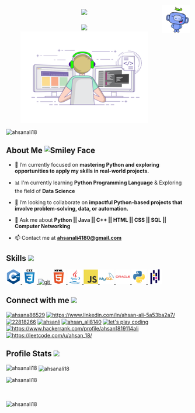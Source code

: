 <h1 align="center">
  <img src="https://readme-typing-svg.herokuapp.com/?font=Righteous&size=38&center=true&vCenter=true&width=500&height=70&duration=4000&lines=Hello+Fellow+Geeks!+👋;" />
  <img width="15%" align="right" alt="Github" src="https://github.com/avinIndrasoma/avinIndrasoma/blob/main/749044136589393960.gif" />
</h1>

<!-- Coder image -->
<div align="center">
  <img src="https://readme-typing-svg.herokuapp.com/?font=Roboto&size=30&pause=1000&color=00F7FF&center=true&vCenter=true&width=1000&height=80&lines=I'm+Ahsan+Ali;Software+Developer;Data+Scientist;Tech+Enthusiast;Lifelong+Learner;From+Pakistan" />
</div>
<div align="center">
  <img alt="Coder GIF" height="250" width="350" src="https://raw.githubusercontent.com/devSouvik/devSouvik/master/gif3.gif"/>
</div>

<!-- Centered typing intro -->
<p align="left"> <img src="https://komarev.com/ghpvc/?username=ahsanali18&label=Profile%20views&color=0e75b6&style=flat" alt="ahsanali18" /> </p>
<h2> About Me <img src="https://github.com/avincodes/avincodes/blob/main/discord-wumpus-pack-discord-nitro.gif" width="20px" alt="Smiley Face"> </h2>

- 🧠 I’m currently focused on **mastering Python and exploring opportunities to apply my skills in real-world projects.**

- 📊 I'm currently learning **Python Programming Language** & Exploring the field of **Data Science**

- 👯 I’m looking to collaborate on **impactful Python-based projects that involve problem-solving, data, or automation.**

- 💬 Ask me about **Python || Java || C++ || HTML || CSS || SQL || Computer Networking**

- 📫 Contact me at **ahsanali4180@gmail.com**

<h2> Skills <img src = "https://media2.giphy.com/media/QssGEmpkyEOhBCb7e1/giphy.gif?cid=ecf05e47a0n3gi1bfqntqmob8g9aid1oyj2wr3ds3mg700bl&rid=giphy.gif" width = 20px> </h2>
<p align="left"> <a href="https://www.w3schools.com/cpp/" target="_blank" rel="noreferrer"> <img src="https://raw.githubusercontent.com/devicons/devicon/master/icons/cplusplus/cplusplus-original.svg" alt="cplusplus" width="40" height="40"/> </a> <a href="https://www.w3schools.com/css/" target="_blank" rel="noreferrer"> <img src="https://raw.githubusercontent.com/devicons/devicon/master/icons/css3/css3-original-wordmark.svg" alt="css3" width="40" height="40"/> </a> <a href="https://git-scm.com/" target="_blank" rel="noreferrer"> <img src="https://www.vectorlogo.zone/logos/git-scm/git-scm-icon.svg" alt="git" width="40" height="40"/> </a> <a href="https://www.w3.org/html/" target="_blank" rel="noreferrer"> <img src="https://raw.githubusercontent.com/devicons/devicon/master/icons/html5/html5-original-wordmark.svg" alt="html5" width="40" height="40"/> </a> <a href="https://www.java.com" target="_blank" rel="noreferrer"> <img src="https://raw.githubusercontent.com/devicons/devicon/master/icons/java/java-original.svg" alt="java" width="40" height="40"/> </a> <a href="https://developer.mozilla.org/en-US/docs/Web/JavaScript" target="_blank" rel="noreferrer"> <img src="https://raw.githubusercontent.com/devicons/devicon/master/icons/javascript/javascript-original.svg" alt="javascript" width="40" height="40"/> </a> <a href="https://www.mysql.com/" target="_blank" rel="noreferrer"> <img src="https://raw.githubusercontent.com/devicons/devicon/master/icons/mysql/mysql-original-wordmark.svg" alt="mysql" width="40" height="40"/> </a> <a href="https://www.oracle.com/" target="_blank" rel="noreferrer"> <img src="https://raw.githubusercontent.com/devicons/devicon/master/icons/oracle/oracle-original.svg" alt="oracle" width="40" height="40"/> </a> <a href="https://www.python.org" target="_blank" rel="noreferrer"> <img src="https://raw.githubusercontent.com/devicons/devicon/master/icons/python/python-original.svg" alt="python" width="40" height="40"/> </a>
<a href="https://pandas.pydata.org/" target="_blank" rel="noreferrer"><img src="https://raw.githubusercontent.com/devicons/devicon/2ae2a900d2f041da66e950e4d48052658d850630/icons/pandas/pandas-original.svg" alt="pandas" width="40" height="40"/></a> </p>


<h2> Connect with me <img src='https://raw.githubusercontent.com/ShahriarShafin/ShahriarShafin/main/Assets/handshake.gif' width="50px"> </h2>
<p align="left">
<a href="https://twitter.com/ahsana86529" target="blank"><img align="center" src="https://raw.githubusercontent.com/rahuldkjain/github-profile-readme-generator/master/src/images/icons/Social/twitter.svg" alt="ahsana86529" height="30" width="40" /></a>
<a href="https://linkedin.com/in/https://www.linkedin.com/in/ahsan-ali-5a53ba2a7/" target="blank"><img align="center" src="https://raw.githubusercontent.com/rahuldkjain/github-profile-readme-generator/master/src/images/icons/Social/linked-in-alt.svg" alt="https://www.linkedin.com/in/ahsan-ali-5a53ba2a7/" height="30" width="40" /></a>
<a href="https://stackoverflow.com/users/22818266" target="blank"><img align="center" src="https://raw.githubusercontent.com/rahuldkjain/github-profile-readme-generator/master/src/images/icons/Social/stack-overflow.svg" alt="22818266" height="30" width="40" /></a>
<a href="https://kaggle.com/ahsanli" target="blank"><img align="center" src="https://raw.githubusercontent.com/rahuldkjain/github-profile-readme-generator/master/src/images/icons/Social/kaggle.svg" alt="ahsanli" height="30" width="40" /></a>
<a href="https://instagram.com/ahsan_ali8140" target="blank"><img align="center" src="https://raw.githubusercontent.com/rahuldkjain/github-profile-readme-generator/master/src/images/icons/Social/instagram.svg" alt="ahsan_ali8140" height="30" width="40" /></a>
<a href="https://www.youtube.com/c/let's play coding" target="blank"><img align="center" src="https://raw.githubusercontent.com/rahuldkjain/github-profile-readme-generator/master/src/images/icons/Social/youtube.svg" alt="let's play coding" height="30" width="40" /></a>
<a href="https://www.hackerrank.com/https://www.hackerrank.com/profile/ahsan1819114ali" target="blank"><img align="center" src="https://raw.githubusercontent.com/rahuldkjain/github-profile-readme-generator/master/src/images/icons/Social/hackerrank.svg" alt="https://www.hackerrank.com/profile/ahsan1819114ali" height="30" width="40" /></a>
<a href="https://www.leetcode.com/https://leetcode.com/u/ahsan_18/" target="blank"><img align="center" src="https://raw.githubusercontent.com/rahuldkjain/github-profile-readme-generator/master/src/images/icons/Social/leet-code.svg" alt="https://leetcode.com/u/ahsan_18/" height="30" width="40" /></a>
</p>

<h2> Profile Stats  <img width ='18px' src ='https://raw.githubusercontent.com/rahulbanerjee26/githubAboutMeGenerator/main/icons/github.svg'> </h2>
<p>
<p><img align="left" src="https://github-readme-stats.vercel.app/api/top-langs?username=ahsanali18&show_icons=true&locale=en&layout=compact" alt="ahsanali18" /></p>

<p>&nbsp;<img align="center" src="https://github-readme-stats.vercel.app/api?username=ahsanali18&show_icons=true&locale=en" alt="ahsanali18" /></p>
<p><a href="https://www.buymeacoffee.com/ahsanali18"> <img align="left" src="https://cdn.buymeacoffee.com/buttons/v2/default-yellow.png" height="50" width="210" alt="ahsanali18" /></a></p><br><br><br>
<p><img align="center" src="https://github-readme-streak-stats.herokuapp.com/?user=ahsanali18&" alt="ahsanali18" /></p>

